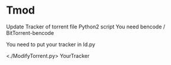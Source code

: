 Tmod
====

Update Tracker of torrent file
Python2 script
You need bencode  / BitTorrent-bencode 

You need to put your tracker in Id.py

<./ModifyTorrent.py> YourTracker
